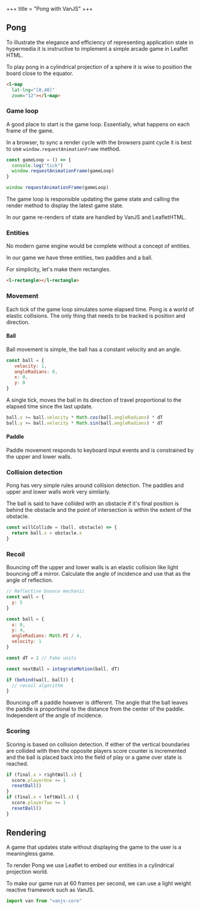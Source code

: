 +++
title = "Pong with VanJS"
+++

## Pong

To illustrate the elegance and efficiency of representing application state in hypermedia it is instructive to implement a simple arcade game in Leaflet HTML.

To play pong in a cylindrical projection of a sphere it is wise to position the board close to the equator.

```html
<l-map
  lat-lng="[0,40]"
  zoom="12"></l-map>
```

<l-map center="[0, 40]" zoom="12">
  <l-tile-layer
    url-template="https://{s}.basemaps.cartocdn.com/rastertiles/voyager/{z}/{x}/{y}{r}.png"
  ></l-tile-layer>
  <l-marker lat-lng="[0,40]">
  </l-marker>
</l-map>

### Game loop

A good place to start is the game loop. Essentially, what happens on each frame of the game. 

In a browser, to sync a render cycle with the browsers paint cycle it is best to use `window.requestAnimationFrame` method.

```js
const gameLoop = () => {
  console.log("tick")
  window.requestAnimationFrame(gameLoop)
}

window requestAnimationFrame(gameLoop)
```

The game loop is responsible updating the game state and calling the render method to display the latest game state.

In our game re-renders of state are handled by VanJS and LeafletHTML.

### Entities

No modern game engine would be complete without a concept of entities.

In our game we have three entities, two paddles and a ball.

For simplicity, let's make them rectangles.

```html
<l-rectangle></l-rectangle>
```

### Movement

Each tick of the game loop simulates some elapsed time. Pong is a world of elastic collisions. The only thing that needs to be tracked is position and direction.

#### Ball

Ball movement is simple, the ball has a constant velocity and an angle. 

```js
const ball = {
   velocity: 1,
   angleRadians: 0,
   x: 0,
   y: 0
}
```

A single tick, moves the ball in its direction of travel proportional to the elapsed time since the last update. 

```js
ball.x += ball.velocity * Math.cos(ball.angleRadians) * dT
ball.y += ball.velocity * Math.sin(ball.angleRadians) * dT
```

#### Paddle

Paddle movement responds to keyboard input events and is constrained by the upper and lower walls.

### Collision detection

Pong has very simple rules around collision detection. The paddles and upper and lower walls work very similarly. 

The ball is said to have collided with an obstacle if it's final position is behind the obstacle and the point of intersection is within the extent of the obstacle.

```js
const willCollide = (ball, obstacle) => {
  return ball.x > obstacle.x
}
```

### Recoil

Bouncing off the upper and lower walls is an elastic collision like light bouncing off a mirror. Calculate the angle of incidence and use that as the angle of reflection.

```js
// Reflective bounce mechanic
const wall = {
  y: 5
}

const ball = {
  x: 0,
  y: 4,
  angleRadians: Math.PI / 4,
  velocity: 1
}

const dT = 2 // Fake units

const nextBall = integrateMotion(ball, dT)

if (behind(wall, ball)) {
  // recoil algorithm
}
```

Bouncing off a paddle however is different. The angle that the ball leaves the paddle is proportional to the distance from the center of the paddle. Independent of the angle of incidence.

### Scoring

Scoring is based on collision detection.
If either of the vertical boundaries are collided with then the opposite players score counter is incremented and the ball is placed back into the field of play or a game over state is reached.

```js
if (final.x > rightWall.x) {
  score.playerOne += 1
  resetBall()
}
if (final.x < leftWall.x) {
  score.playerTwo += 1
  resetBall()
}
```

## Rendering

A game that updates state without displaying the game to the user is a meaningless game. 

To render Pong we use Leaflet to embed our entities in a cylindrical projection world. 

To make our game run at 60 frames per second, we can use a light weight reactive framework such as VanJS.

```js
import van from "vanjs-core"
```